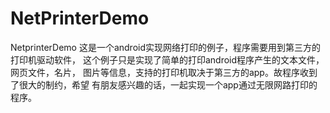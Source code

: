 # NetPrinterDemo
NetprinterDemo
这是一个android实现网络打印的例子，程序需要用到第三方的打印机驱动软件，
这个例子只是实现了简单的打印android程序产生的文本文件，网页文件，名片，
图片等信息，支持的打印机取决于第三方的app。故程序收到了很大的制约，希望
有朋友感兴趣的话，一起实现一个app通过无限网路打印的程序。
